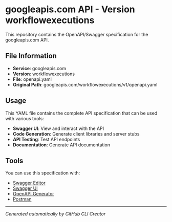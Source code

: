 # googleapis.com API - Version workflowexecutions

This repository contains the OpenAPI/Swagger specification for the googleapis.com API.

## File Information

- **Service**: googleapis.com
- **Version**: workflowexecutions
- **File**: openapi.yaml
- **Original Path**: googleapis.com/workflowexecutions/v1/openapi.yaml

## Usage

This YAML file contains the complete API specification that can be used with various tools:

- **Swagger UI**: View and interact with the API
- **Code Generation**: Generate client libraries and server stubs
- **API Testing**: Test API endpoints
- **Documentation**: Generate API documentation

## Tools

You can use this specification with:

- [Swagger Editor](https://editor.swagger.io/)
- [Swagger UI](https://swagger.io/tools/swagger-ui/)
- [OpenAPI Generator](https://openapi-generator.tech/)
- [Postman](https://www.postman.com/)

---

*Generated automatically by GitHub CLI Creator*
